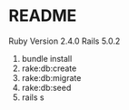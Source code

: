 # README

Ruby Version 2.4.0
Rails 5.0.2

1. bundle install
2. rake:db:create
3. rake:db:migrate
4. rake:db:seed
5. rails s
